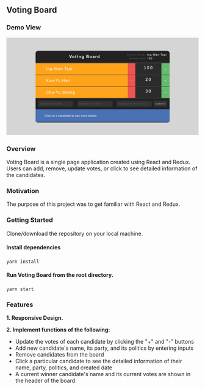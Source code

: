 ## Voting Board

### Demo View
![](/demo.png)

### Overview
Voting Board is a single page application created using React and Redux. Users can add, remove, update votes, or click to see detailed information of the candidates.

### Motivation

The purpose of this project was to get familiar with React and Redux. 


### Getting Started

Clone/download the repository on your local machine.

#### Install dependencies

`yarn install`

#### Run Voting Board from the root directory.

`yarn start`

### Features

**1. Responsive Design.**

**2. Implement functions of the following:**
- Update the votes of each candidate by clicking the "+" and "-" buttons
- Add new candidate's name, its party, and its politics by entering inputs
- Remove candidates from the board
- Click a particular candidate to see the detailed information of their name, party, politics, and created date
- A current winner candidate's name and its current votes are shown in the header of the board.



